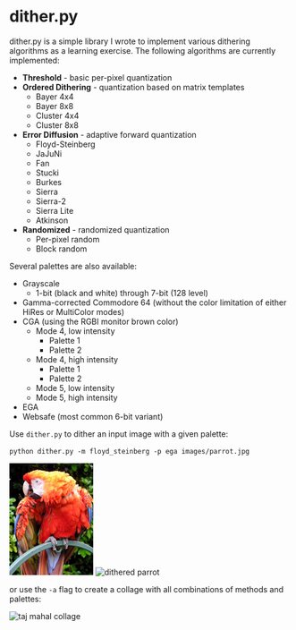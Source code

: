 # dither.py

dither.py is a simple library I wrote to implement various dithering
algorithms as a learning exercise. The following algorithms are currently
implemented:

* **Threshold** - basic per-pixel quantization
* **Ordered Dithering** - quantization based on matrix templates
    * Bayer 4x4
    * Bayer 8x8
    * Cluster 4x4
    * Cluster 8x8
* **Error Diffusion** - adaptive forward quantization
    * Floyd-Steinberg
    * JaJuNi
    * Fan
    * Stucki
    * Burkes
    * Sierra
    * Sierra-2
    * Sierra Lite
    * Atkinson
* **Randomized** - randomized quantization
    * Per-pixel random
    * Block random

Several palettes are also available:

* Grayscale
    * 1-bit (black and white) through 7-bit (128 level)
* Gamma-corrected Commodore 64 (without the color limitation of either HiRes or MultiColor modes)
* CGA (using the RGBI monitor brown color)
    * Mode 4, low intensity
        * Palette 1
        * Palette 2
    * Mode 4, high intensity
        * Palette 1
        * Palette 2
    * Mode 5, low intensity
    * Mode 5, high intensity
* EGA
* Websafe (most common 6-bit variant)

Use `dither.py` to dither an input image with a given palette:

```
python dither.py -m floyd_steinberg -p ega images/parrot.jpg
```

![parrot](src/test.jpg) ![dithered parrot](images/parrot_fs_ega.png)

or use the `-a` flag to create a collage with all combinations of methods and palettes:

![taj mahal collage](images/taj_mahal_collage.png)
